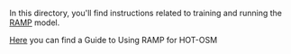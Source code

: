In this directory, you'll find instructions related to training and running the [RAMP](https://github.com/devglobalpartners/ramp-code/) model.

[Here](https://docs.google.com/document/d/1Z2Tv0Iwm09dWdbyRXdJtN2_zIwgvbbtx/edit?usp=share_link&ouid=106388579305384013704&rtpof=true&sd=true) you can find a Guide to Using RAMP for HOT-OSM